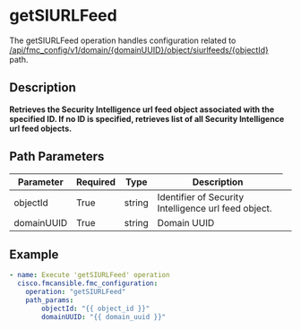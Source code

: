 # getSIURLFeed

The getSIURLFeed operation handles configuration related to [/api/fmc_config/v1/domain/{domainUUID}/object/siurlfeeds/{objectId}](/paths//api/fmc_config/v1/domain/{domain_uuid}/object/siurlfeeds/{object_id}.md) path.&nbsp;
## Description
**Retrieves the Security Intelligence url feed object associated with the specified ID. If no ID is specified, retrieves list of all Security Intelligence url feed objects.**

## Path Parameters
| Parameter | Required | Type | Description |
| --------- | -------- | ---- | ----------- |
| objectId | True | string <td colspan=3> Identifier of Security Intelligence url feed object. |
| domainUUID | True | string <td colspan=3> Domain UUID |

## Example
```yaml
- name: Execute 'getSIURLFeed' operation
  cisco.fmcansible.fmc_configuration:
    operation: "getSIURLFeed"
    path_params:
        objectId: "{{ object_id }}"
        domainUUID: "{{ domain_uuid }}"

```